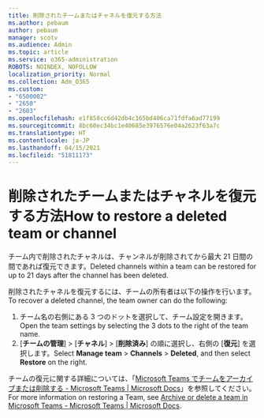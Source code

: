 ```yaml
---
title: 削除されたチームまたはチャネルを復元する方法
ms.author: pebaum
author: pebaum
manager: scotv
ms.audience: Admin
ms.topic: article
ms.service: o365-administration
ROBOTS: NOINDEX, NOFOLLOW
localization_priority: Normal
ms.collection: Adm_O365
ms.custom:
- "6500002"
- "2650"
- "2603"
ms.openlocfilehash: e1f858cc6d42db4c165bd406ca71fdfa6ad77199
ms.sourcegitcommit: 8bc60ec34bc1e40685e3976576e04a2623f63a7c
ms.translationtype: HT
ms.contentlocale: ja-JP
ms.lasthandoff: 04/15/2021
ms.locfileid: "51811173"
---
```

# <a name="how-to-restore-a-deleted-team-or-channel"></a><span data-ttu-id="920a6-102">削除されたチームまたはチャネルを復元する方法</span><span class="sxs-lookup"><span data-stu-id="920a6-102">How to restore a deleted team or channel</span></span>

<span data-ttu-id="920a6-103">チーム内で削除されたチャネルは、チャンネルが削除されてから最大 21 日間の間であれば復元できます。</span><span class="sxs-lookup"><span data-stu-id="920a6-103">Deleted channels within a team can be restored for up to 21 days after the channel has been deleted.</span></span>

<span data-ttu-id="920a6-104">削除されたチャネルを復元するには、チームの所有者は以下の操作を行います。</span><span class="sxs-lookup"><span data-stu-id="920a6-104">To recover a deleted channel, the team owner can do the following:</span></span>

1. <span data-ttu-id="920a6-105">チーム名の右側にある 3 つのドットを選択して、チーム設定を開きます。</span><span class="sxs-lookup"><span data-stu-id="920a6-105">Open the team settings by selecting the 3 dots to the right of the team name.</span></span>
2. <span data-ttu-id="920a6-106">[**チームの管理**] >  [**チャネル**] >  [**削除済み**] の順に選択し、右側の [**復元**] を選択します。</span><span class="sxs-lookup"><span data-stu-id="920a6-106">Select **Manage team** > **Channels** > **Deleted**, and then select **Restore** on the right.</span></span>

<span data-ttu-id="920a6-107">チームの復元に関する詳細については、「[Microsoft Teams でチームをアーカイブまたは削除する - Microsoft Teams | Microsoft Docs](https://docs.microsoft.com/microsoftteams/archive-or-delete-a-team#restore-a-deleted-team)」を参照してください。</span><span class="sxs-lookup"><span data-stu-id="920a6-107">For more information on restoring a Team, see [Archive or delete a team in Microsoft Teams - Microsoft Teams | Microsoft Docs](https://docs.microsoft.com/microsoftteams/archive-or-delete-a-team#restore-a-deleted-team).</span></span>

